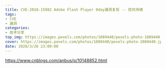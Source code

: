 ```yaml
---
title: CVE-2018-15982 Adobe Flash Player 0day漏洞复现 -- 挖坑待填
tags: 
- CVE
- 漏洞
categories:
- 技术分享
top_img: https://images.pexels.com/photos/1089440/pexels-photo-1089440.jpeg?auto=compress&cs=tinysrgb&dpr=1&w=500
cover: https://images.pexels.com/photos/1089440/pexels-photo-1089440.jpeg?auto=compress&cs=tinysrgb&dpr=1&w=800
date: 2020/3/26 23:00:00
---
```


https://www.cnblogs.com/anbus/p/10148852.html

